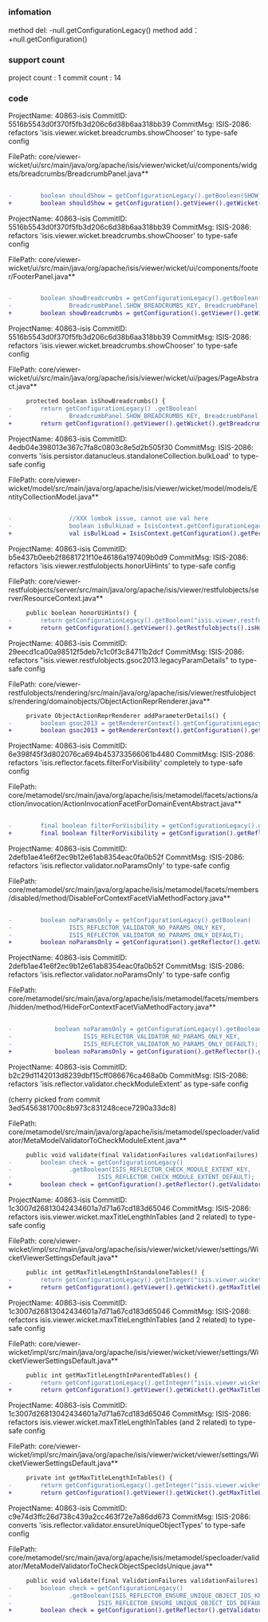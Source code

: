 ###  infomation 
method del:
-null.getConfigurationLegacy()
method add：
+null.getConfiguration()
###  support count
project count : 1
commit count : 14
###  code
ProjectName: 40863-isis
CommitID: 5516b5543d0f370f5fb3d206c6d38b6aa318bb39
CommitMsg: ISIS-2086: refactors 'isis.viewer.wicket.breadcrumbs.showChooser' to type-safe config

FilePath: core/viewer-wicket/ui/src/main/java/org/apache/isis/viewer/wicket/ui/components/widgets/breadcrumbs/BreadcrumbPanel.java**
```diff
 
-        boolean shouldShow = getConfigurationLegacy().getBoolean(SHOW_BREADCRUMBS_KEY, SHOW_BREADCRUMBS_DEFAULT);
+        boolean shouldShow = getConfiguration().getViewer().getWicket().getBreadcrumbs().isShowChooser();
```
ProjectName: 40863-isis
CommitID: 5516b5543d0f370f5fb3d206c6d38b6aa318bb39
CommitMsg: ISIS-2086: refactors 'isis.viewer.wicket.breadcrumbs.showChooser' to type-safe config

FilePath: core/viewer-wicket/ui/src/main/java/org/apache/isis/viewer/wicket/ui/components/footer/FooterPanel.java**
```diff
 
-        boolean showBreadcrumbs = getConfigurationLegacy().getBoolean(
-                BreadcrumbPanel.SHOW_BREADCRUMBS_KEY, BreadcrumbPanel.SHOW_BREADCRUMBS_DEFAULT);
+        boolean showBreadcrumbs = getConfiguration().getViewer().getWicket().getBreadcrumbs().isShowChooser();
```
ProjectName: 40863-isis
CommitID: 5516b5543d0f370f5fb3d206c6d38b6aa318bb39
CommitMsg: ISIS-2086: refactors 'isis.viewer.wicket.breadcrumbs.showChooser' to type-safe config

FilePath: core/viewer-wicket/ui/src/main/java/org/apache/isis/viewer/wicket/ui/pages/PageAbstract.java**
```diff
     protected boolean isShowBreadcrumbs() {
-        return getConfigurationLegacy() .getBoolean(
-                BreadcrumbPanel.SHOW_BREADCRUMBS_KEY, BreadcrumbPanel.SHOW_BREADCRUMBS_DEFAULT);
+        return getConfiguration().getViewer().getWicket().getBreadcrumbs().isShowChooser();
```
ProjectName: 40863-isis
CommitID: 4edb04e398013e367c7fa8c0803c8e5d2b505f30
CommitMsg: ISIS-2086: converts 'isis.persistor.datanucleus.standaloneCollection.bulkLoad' to type-safe config

FilePath: core/viewer-wicket/model/src/main/java/org/apache/isis/viewer/wicket/model/models/EntityCollectionModel.java**
```diff
 
-                //XXX lombok issue, cannot use val here 
-                boolean isBulkLoad = IsisContext.getConfigurationLegacy().getBoolean(KEY_BULK_LOAD, false);
+                val isBulkLoad = IsisContext.getConfiguration().getPersistor().getDatanucleus().getStandaloneCollection().isBulkLoad();
```
ProjectName: 40863-isis
CommitID: b5e437b0eeb2f8681721f10e46186a197409b0d9
CommitMsg: ISIS-2086: refactors 'isis.viewer.restfulobjects.honorUiHints' to type-safe config

FilePath: core/viewer-restfulobjects/server/src/main/java/org/apache/isis/viewer/restfulobjects/server/ResourceContext.java**
```diff
     public boolean honorUiHints() {
-        return getConfigurationLegacy().getBoolean("isis.viewer.restfulobjects.honorUiHints", HONOR_UI_HINTS_DEFAULT);
+        return getConfiguration().getViewer().getRestfulobjects().isHonorUiHints();
```
ProjectName: 40863-isis
CommitID: 29eecd1ca00a98512f5deb7c1c0f3c84711b2dcf
CommitMsg: ISIS-2086: refactors "isis.viewer.restfulobjects.gsoc2013.legacyParamDetails" to type-safe config

FilePath: core/viewer-restfulobjects/rendering/src/main/java/org/apache/isis/viewer/restfulobjects/rendering/domainobjects/ObjectActionReprRenderer.java**
```diff
     private ObjectActionReprRenderer addParameterDetails() {
-        boolean gsoc2013 = getRendererContext().getConfigurationLegacy().getBoolean("isis.viewer.restfulobjects.gsoc2013.legacyParamDetails", false);
+        boolean gsoc2013 = getRendererContext().getConfiguration().getViewer().getRestfulobjects().getGsoc2013().isLegacyParamDetails();
```
ProjectName: 40863-isis
CommitID: 6e398f45f3d802076ca694b453733566061b4480
CommitMsg: ISIS-2086: refactors 'isis.reflector.facets.filterForVisibility' completely to type-safe config

FilePath: core/metamodel/src/main/java/org/apache/isis/metamodel/facets/actions/action/invocation/ActionInvocationFacetForDomainEventAbstract.java**
```diff
 
-        final boolean filterForVisibility = getConfigurationLegacy().getBoolean("isis.reflector.facet.filterVisibility", true);
+        final boolean filterForVisibility = getConfiguration().getReflector().getFacet().isFilterVisibility();
```
ProjectName: 40863-isis
CommitID: 2defb1ae41e6f2ec9b12e61ab8354eac0fa0b52f
CommitMsg: ISIS-2086: refactors 'isis.reflector.validator.noParamsOnly' to type-safe config

FilePath: core/metamodel/src/main/java/org/apache/isis/metamodel/facets/members/disabled/method/DisableForContextFacetViaMethodFactory.java**
```diff
 
-        boolean noParamsOnly = getConfigurationLegacy().getBoolean(
-                ISIS_REFLECTOR_VALIDATOR_NO_PARAMS_ONLY_KEY,
-                ISIS_REFLECTOR_VALIDATOR_NO_PARAMS_ONLY_DEFAULT);
+        boolean noParamsOnly = getConfiguration().getReflector().getValidator().isNoParamsOnly();
```
ProjectName: 40863-isis
CommitID: 2defb1ae41e6f2ec9b12e61ab8354eac0fa0b52f
CommitMsg: ISIS-2086: refactors 'isis.reflector.validator.noParamsOnly' to type-safe config

FilePath: core/metamodel/src/main/java/org/apache/isis/metamodel/facets/members/hidden/method/HideForContextFacetViaMethodFactory.java**
```diff
 
-            boolean noParamsOnly = getConfigurationLegacy().getBoolean(
-                    ISIS_REFLECTOR_VALIDATOR_NO_PARAMS_ONLY_KEY,
-                    ISIS_REFLECTOR_VALIDATOR_NO_PARAMS_ONLY_DEFAULT);
+            boolean noParamsOnly = getConfiguration().getReflector().getValidator().isNoParamsOnly();
```
ProjectName: 40863-isis
CommitID: b2c29d1142013d8239dbf15cff086676ca468a0b
CommitMsg: ISIS-2086: refactors 'isis.reflector.validator.checkModuleExtent' as type-safe config

(cherry picked from commit 3ed5456381700c8b973c831248cece7290a33dc8)

FilePath: core/metamodel/src/main/java/org/apache/isis/metamodel/specloader/validator/MetaModelValidatorToCheckModuleExtent.java**
```diff
     public void validate(final ValidationFailures validationFailures) {
-        boolean check = getConfigurationLegacy()
-                .getBoolean(ISIS_REFLECTOR_CHECK_MODULE_EXTENT_KEY,
-                        ISIS_REFLECTOR_CHECK_MODULE_EXTENT_DEFAULT);
+        boolean check = getConfiguration().getReflector().getValidator().isCheckModuleExtent();
```
ProjectName: 40863-isis
CommitID: 1c3007d26813042434601a7d71a67cd183d65046
CommitMsg: ISIS-2086: refactors isis.viewer.wicket.maxTitleLengthInTables (and 2 related) to type-safe config

FilePath: core/viewer-wicket/impl/src/main/java/org/apache/isis/viewer/wicket/viewer/settings/WicketViewerSettingsDefault.java**
```diff
     public int getMaxTitleLengthInStandaloneTables() {
-        return getConfigurationLegacy().getInteger("isis.viewer.wicket.maxTitleLengthInStandaloneTables", getMaxTitleLengthInTables());
+        return getConfiguration().getViewer().getWicket().getMaxTitleLengthInStandaloneTables();
```
ProjectName: 40863-isis
CommitID: 1c3007d26813042434601a7d71a67cd183d65046
CommitMsg: ISIS-2086: refactors isis.viewer.wicket.maxTitleLengthInTables (and 2 related) to type-safe config

FilePath: core/viewer-wicket/impl/src/main/java/org/apache/isis/viewer/wicket/viewer/settings/WicketViewerSettingsDefault.java**
```diff
     public int getMaxTitleLengthInParentedTables() {
-        return getConfigurationLegacy().getInteger("isis.viewer.wicket.maxTitleLengthInParentedTables", getMaxTitleLengthInTables());
+        return getConfiguration().getViewer().getWicket().getMaxTitleLengthInParentedTables();
```
ProjectName: 40863-isis
CommitID: 1c3007d26813042434601a7d71a67cd183d65046
CommitMsg: ISIS-2086: refactors isis.viewer.wicket.maxTitleLengthInTables (and 2 related) to type-safe config

FilePath: core/viewer-wicket/impl/src/main/java/org/apache/isis/viewer/wicket/viewer/settings/WicketViewerSettingsDefault.java**
```diff
     private int getMaxTitleLengthInTables() {
-        return getConfigurationLegacy().getInteger("isis.viewer.wicket.maxTitleLengthInTables", 12);
+        return getConfiguration().getViewer().getWicket().getMaxTitleLengthInTables();
```
ProjectName: 40863-isis
CommitID: c9e74d3ffc26d738c439a2cc463f72e7a86dd673
CommitMsg: ISIS-2086: converts 'isis.reflector.validator.ensureUniqueObjectTypes' to type-safe config

FilePath: core/metamodel/src/main/java/org/apache/isis/metamodel/specloader/validator/MetaModelValidatorToCheckObjectSpecIdsUnique.java**
```diff
     public void validate(final ValidationFailures validationFailures) {
-        boolean check = getConfigurationLegacy()
-                .getBoolean(ISIS_REFLECTOR_ENSURE_UNIQUE_OBJECT_IDS_KEY,
-                        ISIS_REFLECTOR_ENSURE_UNIQUE_OBJECT_IDS_DEFAULT);
+        boolean check = getConfiguration().getReflector().getValidator().isEnsureUniqueObjectTypes();
```

